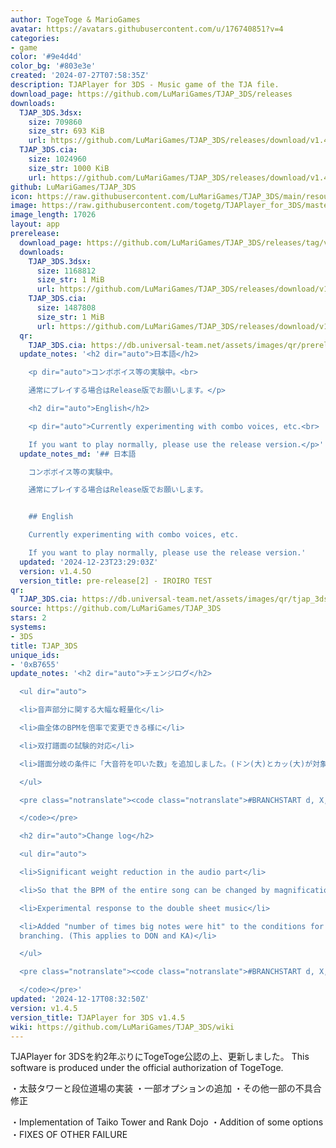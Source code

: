 ```yaml
---
author: TogeToge & MarioGames
avatar: https://avatars.githubusercontent.com/u/176740851?v=4
categories:
- game
color: '#9e4d4d'
color_bg: '#803e3e'
created: '2024-07-27T07:58:35Z'
description: TJAPlayer for 3DS - Music game of the TJA file.
download_page: https://github.com/LuMariGames/TJAP_3DS/releases
downloads:
  TJAP_3DS.3dsx:
    size: 709860
    size_str: 693 KiB
    url: https://github.com/LuMariGames/TJAP_3DS/releases/download/v1.4.5/TJAP_3DS.3dsx
  TJAP_3DS.cia:
    size: 1024960
    size_str: 1000 KiB
    url: https://github.com/LuMariGames/TJAP_3DS/releases/download/v1.4.5/TJAP_3DS.cia
github: LuMariGames/TJAP_3DS
icon: https://raw.githubusercontent.com/LuMariGames/TJAP_3DS/main/resource/icon.png
image: https://raw.githubusercontent.com/togetg/TJAPlayer_for_3DS/master/resource/banner.png
image_length: 17026
layout: app
prerelease:
  download_page: https://github.com/LuMariGames/TJAP_3DS/releases/tag/v1.4.5O
  downloads:
    TJAP_3DS.3dsx:
      size: 1168812
      size_str: 1 MiB
      url: https://github.com/LuMariGames/TJAP_3DS/releases/download/v1.4.5O/TJAP_3DS.3dsx
    TJAP_3DS.cia:
      size: 1487808
      size_str: 1 MiB
      url: https://github.com/LuMariGames/TJAP_3DS/releases/download/v1.4.5O/TJAP_3DS.cia
  qr:
    TJAP_3DS.cia: https://db.universal-team.net/assets/images/qr/prerelease/tjap_3ds-cia.png
  update_notes: '<h2 dir="auto">日本語</h2>

    <p dir="auto">コンボボイス等の実験中。<br>

    通常にプレイする場合はRelease版でお願いします。</p>

    <h2 dir="auto">English</h2>

    <p dir="auto">Currently experimenting with combo voices, etc.<br>

    If you want to play normally, please use the release version.</p>'
  update_notes_md: '## 日本語

    コンボボイス等の実験中。

    通常にプレイする場合はRelease版でお願いします。


    ## English

    Currently experimenting with combo voices, etc.

    If you want to play normally, please use the release version.'
  updated: '2024-12-23T23:29:03Z'
  version: v1.4.5O
  version_title: pre-release[2] - IROIRO TEST
qr:
  TJAP_3DS.cia: https://db.universal-team.net/assets/images/qr/tjap_3ds-cia.png
source: https://github.com/LuMariGames/TJAP_3DS
stars: 2
systems:
- 3DS
title: TJAP_3DS
unique_ids:
- '0xB7655'
update_notes: '<h2 dir="auto">チェンジログ</h2>

  <ul dir="auto">

  <li>音声部分に関する大幅な軽量化</li>

  <li>曲全体のBPMを倍率で変更できる様に</li>

  <li>双打譜面の試験的対応</li>

  <li>譜面分岐の条件に「大音符を叩いた数」を追加しました。(ドン(大)とカッ(大)が対象です)</li>

  </ul>

  <pre class="notranslate"><code class="notranslate">#BRANCHSTART d, X, Y

  </code></pre>

  <h2 dir="auto">Change log</h2>

  <ul dir="auto">

  <li>Significant weight reduction in the audio part</li>

  <li>So that the BPM of the entire song can be changed by magnification</li>

  <li>Experimental response to the double sheet music</li>

  <li>Added "number of times big notes were hit" to the conditions for music score
  branching. (This applies to DON and KA)</li>

  </ul>

  <pre class="notranslate"><code class="notranslate">#BRANCHSTART d, X, Y

  </code></pre>'
updated: '2024-12-17T08:32:50Z'
version: v1.4.5
version_title: TJAPlayer for 3DS v1.4.5
wiki: https://github.com/LuMariGames/TJAP_3DS/wiki
---
```

TJAPlayer for 3DSを約2年ぶりにTogeToge公認の上、更新しました。
This software is produced under the official authorization of TogeToge.

・太鼓タワーと段位道場の実装
・一部オプションの追加
・その他一部の不具合修正

・Implementation of Taiko Tower and Rank Dojo
・Addition of some options
・FIXES OF OTHER FAILURE